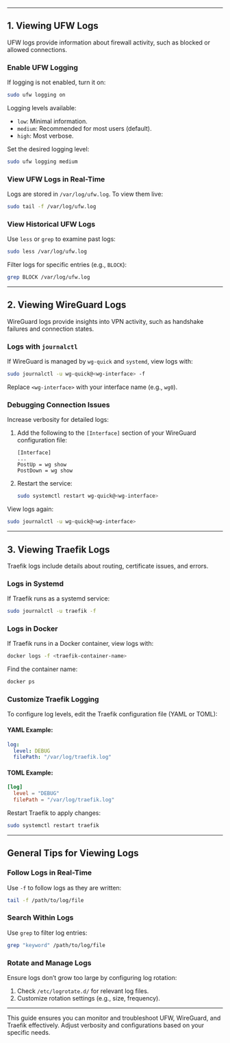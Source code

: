 

---

## 1. Viewing UFW Logs

UFW logs provide information about firewall activity, such as blocked or allowed connections.

### Enable UFW Logging

If logging is not enabled, turn it on:
```bash
sudo ufw logging on
```

Logging levels available:
- `low`: Minimal information.
- `medium`: Recommended for most users (default).
- `high`: Most verbose.

Set the desired logging level:
```bash
sudo ufw logging medium
```

### View UFW Logs in Real-Time

Logs are stored in `/var/log/ufw.log`. To view them live:
```bash
sudo tail -f /var/log/ufw.log
```

### View Historical UFW Logs

Use `less` or `grep` to examine past logs:
```bash
sudo less /var/log/ufw.log
```

Filter logs for specific entries (e.g., `BLOCK`):
```bash
grep BLOCK /var/log/ufw.log
```

---

## 2. Viewing WireGuard Logs

WireGuard logs provide insights into VPN activity, such as handshake failures and connection states.

### Logs with `journalctl`

If WireGuard is managed by `wg-quick` and `systemd`, view logs with:
```bash
sudo journalctl -u wg-quick@<wg-interface> -f
```
Replace `<wg-interface>` with your interface name (e.g., `wg0`).

### Debugging Connection Issues

Increase verbosity for detailed logs:
1. Add the following to the `[Interface]` section of your WireGuard configuration file:
   ```
   [Interface]
   ...
   PostUp = wg show
   PostDown = wg show
   ````
2. Restart the service:
   ```bash
   sudo systemctl restart wg-quick@<wg-interface>
   ```

View logs again:
```bash
sudo journalctl -u wg-quick@<wg-interface>
```

---

## 3. Viewing Traefik Logs

Traefik logs include details about routing, certificate issues, and errors.

### Logs in Systemd

If Traefik runs as a systemd service:
```bash
sudo journalctl -u traefik -f
```

### Logs in Docker

If Traefik runs in a Docker container, view logs with:
```bash
docker logs -f <traefik-container-name>
```

Find the container name:
```bash
docker ps
```

### Customize Traefik Logging

To configure log levels, edit the Traefik configuration file (YAML or TOML):

#### YAML Example:
```yaml
log:
  level: DEBUG
  filePath: "/var/log/traefik.log"
```

#### TOML Example:
```toml
[log]
  level = "DEBUG"
  filePath = "/var/log/traefik.log"
```

Restart Traefik to apply changes:
```bash
sudo systemctl restart traefik
```

---

## General Tips for Viewing Logs

### Follow Logs in Real-Time

Use `-f` to follow logs as they are written:
```bash
tail -f /path/to/log/file
```

### Search Within Logs

Use `grep` to filter log entries:
```bash
grep "keyword" /path/to/log/file
```

### Rotate and Manage Logs

Ensure logs don’t grow too large by configuring log rotation:
1. Check `/etc/logrotate.d/` for relevant log files.
2. Customize rotation settings (e.g., size, frequency).

---

This guide ensures you can monitor and troubleshoot UFW, WireGuard, and Traefik effectively. Adjust verbosity and configurations based on your specific needs.
